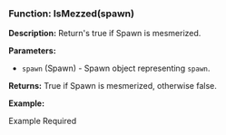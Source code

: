 ### Function: IsMezzed(spawn)

**Description:**
Return's true if Spawn is mesmerized.

**Parameters:**
- `spawn` (Spawn) - Spawn object representing `spawn`.

**Returns:** True if Spawn is mesmerized, otherwise false.

**Example:**

Example Required
